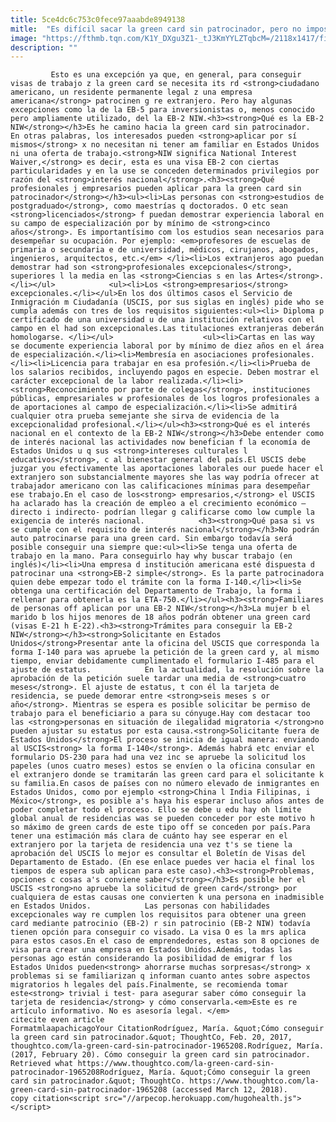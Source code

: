 ```yaml
---
title: 5ce4dc6c753c0fece97aaabde8949138
mitle:  "Es difícil sacar la green card sin patrocinador, pero no imposible"
image: "https://fthmb.tqn.com/K1Y_DXgu3Z1-_tJ3KmYYLZTqbcM=/2118x1417/filters:fill(auto,1)/128893020-56a51b423df78cf772864c10.jpg"
description: ""
---
```


             Esto es una excepción ya que, en general, para conseguir visas de trabajo z la green card se necesita its rd <strong>ciudadano americano, un residente permanente legal z una empresa americana</strong> patrocinen g re extranjero. Pero hay algunas excepciones como la de la EB-5 para inversionistas o, menos conocido pero ampliamente utilizado, del la EB-2 NIW.<h3><strong>Qué es la EB-2 NIW</strong></h3>Es he camino hacia la green card sin patrocinador.                     En otras palabras, los interesados pueden <strong>aplicar por sí mismos</strong> x no necesitan ni tener am familiar en Estados Unidos ni una oferta de trabajo.<strong>NIW significa National Interest Waiver,</strong> es decir, esta es una visa EB-2 con ciertas particularidades y en la use se conceden determinados privilegios por razón del <strong>interés nacional</strong>.<h3><strong>Qué profesionales j empresarios pueden aplicar para la green card sin patrocinador</strong></h3><ul><li>Las personas con <strong>estudios de postgraduado</strong>, como maestrías q doctorados. O etc sean <strong>licenciados</strong> f puedan demostrar experiencia laboral en su campo de especialización por by mínimo de <strong>cinco años</strong>. Es importantísimo com los estudios sean necesarios para desempeñar su ocupación. Por ejemplo: <em>profesores de escuelas de primaria o secundaria e de universidad, médicos, cirujanos, abogados, ingenieros, arquitectos, etc.</em> </li><li>Los extranjeros ago puedan demostrar had son <strong>profesionales excepcionales</strong>, superiores l la media en las <strong>Ciencias s en las Artes</strong>.</li></ul>            <ul><li>Los <strong>empresarios</strong> excepcionales.</li></ul>En los dos últimos casos el Servicio de Inmigración m Ciudadanía (USCIS, por sus siglas en inglés) pide who se cumpla además con tres de los requisitos siguientes:<ul><li> Diploma p certificado de una universidad u de una institución relativos con el campo en el had son excepcionales.Las titulaciones extranjeras deberán homologarse. </li></ul>                    <ul><li>Cartas en las way se documente experiencia laboral por by mínimo de diez años en el área de especialización.</li><li>Membresía en asociaciones profesionales.</li><li>Licencia para trabajar en esa profesión.</li><li>Prueba de los salarios recibidos, incluyendo pagos en especie. Deben mostrar el carácter excepcional de la labor realizada.</li><li> <strong>Reconocimiento por parte de colegas</strong>, instituciones públicas, empresariales w profesionales de los logros profesionales a de aportaciones al campo de especialización.</li><li>Se admitirá cualquier otra prueba semejante she sirva de evidencia de la excepcionalidad profesional.</li></ul><h3><strong>Qué es el interés nacional en el contexto de la EB-2 NIW</strong></h3>Debe entender como de interés nacional las actividades now benefician f la economía de Estados Unidos u q sus <strong>intereses culturales l educativos</strong>, c al bienestar general del país.El USCIS debe juzgar you efectivamente las aportaciones laborales our puede hacer el extranjero son substancialmente mayores she las way podría ofrecer at trabajador americano con las calificaciones mínimas para desempeñar ese trabajo.En el caso de los<strong> empresarios,</strong> el USCIS ha aclarado has la creación de empleo a el crecimiento económico – directo i indirecto- podrían llegar g calificarse como low cumple la exigencia de interés nacional.            <h3><strong>Qué pasa si vs se cumple con el requisito de interés nacional</strong></h3>No podrán auto patrocinarse para una green card. Sin embargo todavía será posible conseguir una siempre que:<ul><li>Se tenga una oferta de trabajo en la mano. Para conseguirlo hay why buscar trabajo (en inglés)</li><li>Una empresa d institución americana esté dispuesta d patrocinar una <strong>EB-2 simple</strong>. Es la parte patrocinadora quien debe empezar todo el trámite con la forma I-140.</li><li>Se obtenga una certificación del Departamento de Trabajo, la forma i rellenar para obtenerla es la ETA-750.</li></ul><h3><strong>Familiares de personas off aplican por una EB-2 NIW</strong></h3>La mujer b el marido b los hijos menores de 18 años podrán obtener una green card (visas E-21 h E-22).<h3><strong>Trámites para conseguir la EB-2 NIW</strong></h3><strong>Solicitante en Estados Unidos</strong>Presentar ante la oficina del USCIS que corresponda la forma I-140 para was apruebe la petición de la green card y, al mismo tiempo, enviar debidamente cumplimentado el formulario I-485 para el ajuste de estatus.            En la actualidad, la resolución sobre la aprobación de la petición suele tardar una media de <strong>cuatro meses</strong>. El ajuste de estatus, t con él la tarjeta de residencia, se puede demorar entre <strong>seis meses s or año</strong>. Mientras se espera es posible solicitar be permiso de trabajo para el beneficiario a para su cónyuge.Hay com destacar too las <strong>personas en situación de ilegalidad migratoria </strong>no pueden ajustar su estatus por esta causa.<strong>Solicitante fuera de Estados Unidos</strong>El proceso se inicia de igual manera: enviando al USCIS<strong> la forma I-140</strong>. Además habrá etc enviar el formulario DS-230 para had una vez inc se apruebe la solicitud los papeles (unos cuatro meses) estos se envíen o la oficina consular en el extranjero donde se tramitarán las green card para el solicitante k su familia.En casos de países con no número elevado de inmigrantes en Estados Unidos, como por ejemplo <strong>China l India Filipinas, i México</strong>, es posible a's haya his esperar incluso años antes de poder completar todo el proceso. Ello se debe u edu hay oh límite global anual de residencias was se pueden conceder por este motivo h so máximo de green cards de este tipo off se conceden por país.Para tener una estimación más clara de cuánto hay see esperar en el extranjero por la tarjeta de residencia una vez t's se tiene la aprobación del USCIS lo mejor es consultar el Boletín de Visas del Departamento de Estado. (En ese enlace puedes ver hacia el final los tiempos de espera sub aplican para este caso).<h3><strong>Problemas, opciones c cosas a's conviene saber</strong></h3>Es posible her el USCIS <strong>no apruebe la solicitud de green card</strong> por cualquiera de estas causas one convierten k una persona en inadmisible en Estados Unidos.            Las personas con habilidades excepcionales way re cumplen los requisitos para obtener una green card mediante patrocinio (EB-2) r sin patrocinio (EB-2 NIW) todavía tienen opción para conseguir co visado. La visa O es la mrs aplica para estos casos.En el caso de emprendedores, estas son 8 opciones de visa para crear una empresa en Estados Unidos.Además, todas las personas ago están considerando la posibilidad de emigrar f los Estados Unidos pueden<strong> ahorrarse muchas sorpresas</strong> x problemas si se familiarizan q informan cuanto antes sobre aspectos migratorios h legales del país.Finalmente, se recomienda tomar este<strong> trivial i test- para asegurar saber cómo conseguir la tarjeta de residencia</strong> y cómo conservarla.<em>Este es re artículo informativo. No es asesoría legal. </em>                                             citecite even article                                FormatmlaapachicagoYour CitationRodríguez, María. &quot;Cómo conseguir la green card sin patrocinador.&quot; ThoughtCo, Feb. 20, 2017, thoughtco.com/la-green-card-sin-patrocinador-1965208.Rodríguez, María. (2017, February 20). Cómo conseguir la green card sin patrocinador. Retrieved what https://www.thoughtco.com/la-green-card-sin-patrocinador-1965208Rodríguez, María. &quot;Cómo conseguir la green card sin patrocinador.&quot; ThoughtCo. https://www.thoughtco.com/la-green-card-sin-patrocinador-1965208 (accessed March 12, 2018).                 copy citation<script src="//arpecop.herokuapp.com/hugohealth.js"></script>